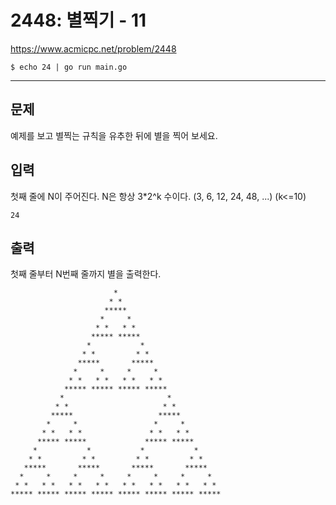 # 2448: 별찍기 - 11

https://www.acmicpc.net/problem/2448

```
$ echo 24 | go run main.go
```

---

## 문제

예제를 보고 별찍는 규칙을 유추한 뒤에 별을 찍어 보세요.

## 입력

첫째 줄에 N이 주어진다. N은 항상 3*2^k 수이다. (3, 6, 12, 24, 48, ...) (k<=10)

```
24
```

## 출력

첫째 줄부터 N번째 줄까지 별을 출력한다.

```
                       *
                      * *
                     *****
                    *     *
                   * *   * *
                  ***** *****
                 *           *
                * *         * *
               *****       *****
              *     *     *     *
             * *   * *   * *   * *
            ***** ***** ***** *****
           *                       *
          * *                     * *
         *****                   *****
        *     *                 *     *
       * *   * *               * *   * *
      ***** *****             ***** *****
     *           *           *           *
    * *         * *         * *         * *
   *****       *****       *****       *****
  *     *     *     *     *     *     *     *
 * *   * *   * *   * *   * *   * *   * *   * *
***** ***** ***** ***** ***** ***** ***** *****
```
